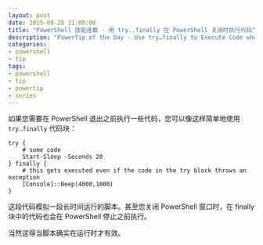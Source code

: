 ```yaml
---
layout: post
date: 2015-09-28 11:00:00
title: "PowerShell 技能连载 - 用 try..finally 在 PowerShell 关闭时执行代码"
description: "PowerTip of the Day - Use try…finally to Execute Code when PowerShell Closes"
categories:
- powershell
- tip
tags:
- powershell
- tip
- powertip
- series
---
```

如果您需要在 PowerShell 退出之前执行一些代码，您可以像这样简单地使用 `try`..`finally` 代码块：

    try {
        # some code
        Start-Sleep -Seconds 20
    } finally {
        # this gets executed even if the code in the try block throws an exception
        [Console]::Beep(4000,1000)
    }

这段代码模拟一段长时间运行的脚本。甚至您关闭 PowerShell 窗口时，在 finally 块中的代码也会在 PowerShell 停止之前执行。

当然这得当脚本确实在运行时才有效。

<!--本文国际来源：[Use try…finally to Execute Code when PowerShell Closes](http://community.idera.com/powershell/powertips/b/tips/posts/use-try-finally-to-execute-code-when-powershell-closes)-->
